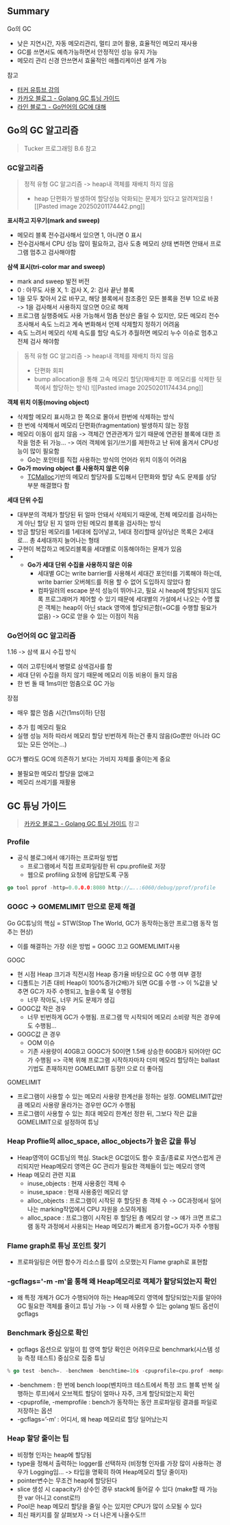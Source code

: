 ## Summary
Go의 GC
- 낮은 지연시간, 자동 메모리관리, 멀티 코어 활용, 효율적인 메모리 재사용
- GC를 쓰면서도 예측가능하면서 안정적인 성능 유지 가능
- 메모리 관리 신경 안쓰면서 효율적인 애플리케이션 설계 가능

참고
* [터커 유튜브 강의](https://www.youtube.com/watch?v=SH32PgYGYRY)
* [카카오 블로그 - Golang GC 튜닝 가이드](https://tech.kakao.com/posts/618)
* [라인 블로그 - Go언어의 GC에 대해](https://engineering.linecorp.com/ko/blog/go-gc)

## Go의 GC 알고리즘
> Tucker 프로그래밍 B.6 참고
### GC알고리즘
> 정적 유형 GC 알고리즘  -> heap내 객체를 재배치 하지 않음
> - heap 단편화가 발생하여 할당성능 악화되는 문제가 있다고 알려져있음
![[Pasted image 20250201174442.png]]

**표시하고 지우기(mark and sweep)**
- 메모리 블록 전수검사해서 있으면 1, 아니면 0 표시
- 전수검사해서 CPU 성능 많이 필요하고, 검사 도충 메모리 상태 변하면 안돼서 프로그램 멈추고 검사해야함

**삼색 표시(tri-color mar and sweep)**
- mark and sweep 발전 버전
- 0 : 아무도 사용 X, 1: 검사 X, 2: 검사 끝난 블록
- 1을 모두 찾아서 2로 바꾸고, 해당 블록에서 참조중인 모든 블록을 전부 1으로 바꿈 -> 1을 검사해서 사용하지 않으면 0으로 해제
- 프로그램 실행중에도 사용 가능해서 멈춤 현상은 줄일 수 있지만, 모든 메모리 전수조사해서 속도 느리고 계속 변화해서 언제 삭제할지 정하기 어려움
- 속도 느려서 메모리 삭제 속도를 할당 속도가 추월하면 메모리 누수 이슈로 멈추고 전체 검사 해야함

> 동적 유형 GC 알고리즘  -> heap내 객체를 재배치 하지 않음
> - 단편화 회피
> - bump allocation을 통해 고속 메모리 할당(재배치한 후 메모리를 삭제한 뒷쪽에서 할당하는 방식)
![[Pasted image 20250201174434.png]]

**객체 위치 이동(moving object)**
- 삭제할 메모리 표시하고 한 쪽으로 몰아서 한번에 삭제하는 방식
- 한 번에 삭제해서 메모리 단편화(fragmentation) 발생하지 않는 장점
- 메모리 이동이 쉽지 않음 -> 객체간 연관관계가 있기 때문에 연관된 블록에 대한 조작을 멈춘 뒤 가능... -> 여러 객체에 읽기/쓰기를 제한하고 난 뒤에 옮겨서 CPU성능이 많이 필요함
	- Go는 포인터를 직접 사용하는 방식의 언어라 위치 이동이 어려움
- **Go가 moving object 를 사용하지 않은 이유**
	- [TCMalloc](https://goog-perftools.sourceforge.net/doc/tcmalloc.html)기반의 메모리 할당자를 도입해서 단편화와 할당 속도 문제를 상당 부분 해결했다 함

**세대 단위 수집**
- 대부분의 객체가 할당된 뒤 얼마 안돼서 삭제되기 때문에, 전체 메모리를 검사하는게 아닌 할당 된 지 얼마 안된 메모리 블록을 검사하는 방식
- 방금 할당된 메모리를 1세대에 집어넣고, 1세대 정리할때 살아남은 목록은 2세대로... 총 4세대까지 늘어나는 형태
- 구현이 복잡하고 메모리블록을 세대별로 이동해야하는 뮨제가 있음
- - **Go가 세대 단위 수집을 사용하지 않은 이유**
	- 세대별 GC는 write barrier를 사용해서 세대간 포인터를 기록해야 하는데, write barrier 오버헤드를 허용 할 수 없어 도입하지 않았다 함
	- 컴파일러의 escape 분석 성능이 뛰어나고, 필요 시 heap에 할당되지 않도록 프로그래머가 제어할 수 있기 때문에 세대별의 가설에서 나오는 수명 짧은 객체는 heap이 아닌 stack 영역에 할당되곤함(=GC를 수행할 필요가 없음) -> GC로 얻을 수 있는 이점이 적음

### Go언어의 GC 알고리즘
1.16 -> 삼색 표시 수집 방식
* 여러 고루틴에서 병렬로 삼색검사를 함
* 세대 단위 수집을 하지 않기 때문에 메모리 이동 비용이 들지 않음
* 한 번 돌 때 1ms미만 멈춤으로 GC 가능

장점
* 매우 짧은 멈춤 시간(1ms이하)
단점
- 추가 힙 메모리 필요
- 실행 성능 저하
따라서 메모리 할당 빈번하게 하는건 좋지 않음(Go뿐만 아니라 GC있는 모든 언어는...)

GC가 빨라도 GC에 의존하기 보다는 가비지 자체를 줄이는게 중요
- 불필요한 메모리 할당을 없애고
- 메모리 쓰레기를 재활용


## GC 튜닝 가이드
> [카카오 블로그 - Golang GC 튜닝 가이드](https://tech.kakao.com/posts/618) 참고

### Profile
- 공식 블로그에서 얘기하는 프로파일 방법
	- 프로그램에서 직접 프로파일링한 뒤 cpu.profile로 저장
	- 웹으로 profiling 요청에 응답받도록 구동

```go
go tool pprof -http=0.0.0.0:8080 http://…..:6060/debug/pprof/profile
```


### GOGC -> GOMEMLIMIT 만으로 문제 해결
Go GC튜닝의 핵심 = STW(Stop The World, GC가 동작하는동안 프로그램 동작 멈추는 현상)
- 이를 해결하는 가장 쉬운 방법 = GOGC 끄고 GOMEMLIMIT사용

GOGC
- 현 시점 Heap 크기과 직전시점 Heap 증가율 바탕으로 GC 수행 여부 결정
- 디폴트는 기존 대비 Heap이 100%증가(2배)가 되면 GC를 수행 -> 이 %값을 낮추면 GC가 자주 수행되고, 높을수록 덜 수행됨
	- 너무 작아도, 너무 커도 문제가 생김
- GOGC값 작은 경우
	- 너무 빈번하게 GC가 수행됨. 프로그램 막 시작되어 메모리 소비량 적은 경우에도 수행됨...
- GOGC값 큰 경우
	- OOM 이슈
	- 기존 사용량이 40GB고 GOGC가 50이면 1.5배 상승한 60GB가 되어야만 GC가 수행됨
=> 극복 위해 프로그램 시작하자마자 더미 메모리 할당하는 ballast 기법도 존재하지만 GOMELIMIT 등장!! 으로 더 좋아짐

GOMELIMIT
- 프로그램이 사용할 수 있는 메모리 사용량 한계선을 정하는 설정. GOMELIMIT값만큼 메모리 사용량 올라가는 경우만 GC가 수행됨
- 프로그램이 사용할 수 있는 최대 메모리 한계선 정한 뒤, 그보다 작은 값을 GOMELIMIT으로 설정하여 튜닝

### Heap Proflie의 alloc_space, alloc_objects가 높은 값을 튜닝
- Heap영역이 GC튜닝의 핵심. Stack은 GC없이도 함수 호출/종료로 자연스럽게 관리되지만 Heap메모리 영역은 GC 관리가 필요한 객체들이 있는 메모리 영역
- Heap 메모리 관련 지표
	- inuse_objects : 현재 사용중인 객체 수
	- inuse_space : 현재 사용중인 메모리 양
	- alloc_objects : 프로그램이 시작된 후 할당된 총 객체 수  -> GC과정에서 일어나는 marking작업에서 CPU 자원을 소모하게됨
	- alloc_space : 프로그램이 시작된 후 할당된 총 메모리 양 -> 얘가 크면 프로그램 동작 과정에서 사용되는 Heap 메모리가 빠르게 증가함=GC가 자주 수행됨

### Flame graph로 튜닝 포인트 찾기
- 프로파일링은 어떤 함수가 리소스를 많이 소모했는지 Flame graph로 표현함

### -gcflags='-m -m'을 통해 왜 Heap메모리로 객체가 할당되었는지 확인
- 왜 특정 개체가 GC가 수행되어야 하는 Heap메모리 영역에 할당되었는지를 알아야 GC 필요한 객체를 줄이고 튜닝 가능 -> 이 때 사용할 수 있는 golang 빌드 옵션이 gcflags

### Benchmark 중심으로 확인
- gcflags 옵션으로 일일이 힙 영역 할당 확인은 어려우므로 benchmark(시스템 성능 측정 테스트) 중심으로 집중 튜닝

```go
% go test -bench=. -benchmem -benchtime=10s -cpuprofile=cpu.prof -memprofile=mem.prof -gcflags='-m'
```

- -benchmem : 한 번에 bench loop(벤치마크 테스트에서 특정 코드 블록 반복 실행하는 루프)에서 오브젝트 할당이 얼마나 자주, 크게 할당되었는지 확인
- -cpuprofile, -memprofile : bench가 동작하는 동안 프로파일링 결과를 파일로 저장하는 옵션
- -gcflags=’-m’ : 어디서, 왜 heap 메모리로 할당 일어났는지

### Heap 할당 줄이는 팁
- 비정형 인자는 heap에 할당됨
- type을 정해서 출력하는 logger를 선택하자 (비정형 인자를 가장 많이 사용하는 경우가 Logging임... -> 타입을 명확히 하여 Heap메모리 할당 줄이자)
- pointer변수는 무조건 heap에 할당된다
- slice 생성 시 capacity가 상수인 경우 stack에 들어갈 수 있다 (make할 때 가능한 var 아니고 const로!!)
- Pool은 heap 메모리 할당을 줄일 수는 있지만 CPU가 많이 소모될 수 있다
- 최신 패키지를 잘 살펴보자 -> 더 나은게 나올수도!!!


